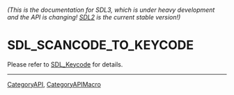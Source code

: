 ###### (This is the documentation for SDL3, which is under heavy development and the API is changing! [SDL2](https://wiki.libsdl.org/SDL2/) is the current stable version!)
# SDL_SCANCODE_TO_KEYCODE

Please refer to [SDL_Keycode](SDL_Keycode) for details.

----
[CategoryAPI](CategoryAPI), [CategoryAPIMacro](CategoryAPIMacro)

